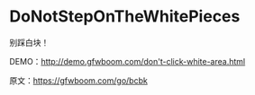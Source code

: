 # DoNotStepOnTheWhitePieces
别踩白块！

DEMO：http://demo.gfwboom.com/don't-click-white-area.html

原文：https://gfwboom.com/go/bcbk
